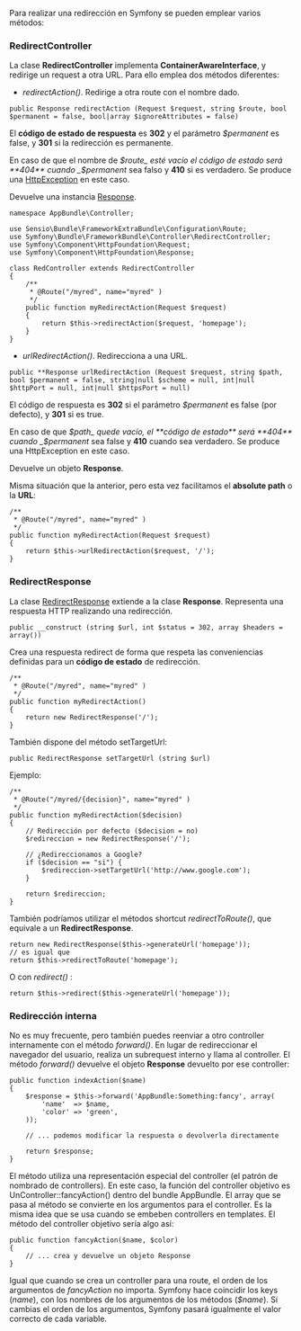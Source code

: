 Para realizar una redirección en Symfony se pueden emplear varios métodos:

### RedirectController

La clase **RedirectController** implementa **ContainerAwareInterface**, y redirige un request a otra URL. Para ello emplea dos métodos diferentes: 

*   _redirectAction()_. Redirige a otra route con el nombre dado.
```
public Response redirectAction (Request $request, string $route, bool $permanent = false, bool|array $ignoreAttributes = false)
```

El **código de estado de respuesta** es **302** y el parámetro _$permanent_ es false, y **301** si la redirección es permanente.

En caso de que el nombre de _$route_ esté vacío el código de estado será **404** cuando _$permanent_ sea falso y **410** si es verdadero. Se produce una [HttpException](http://api.symfony.com/3.0/Symfony/Component/HttpKernel/Exception/HttpException.html) en este caso.

Devuelve una instancia [Response](http://api.symfony.com/3.0/Symfony/Component/HttpFoundation/Response.html).

```
namespace AppBundle\Controller;

use Sensio\Bundle\FrameworkExtraBundle\Configuration\Route;
use Symfony\Bundle\FrameworkBundle\Controller\RedirectController;
use Symfony\Component\HttpFoundation\Request;
use Symfony\Component\HttpFoundation\Response;

class RedController extends RedirectController
{
    /**
     * @Route("/myred", name="myred" )
     */
    public function myRedirectAction(Request $request)
    {
        return $this->redirectAction($request, 'homepage');
    }
}
```

*   _urlRedirectAction()_. Redirecciona a una URL.
```
public **Response urlRedirectAction (Request $request, string $path, bool $permanent = false, string|null $scheme = null, int|null $httpPort = null, int|null $httpsPort = null)
```

El código de respuesta es **302** si el parámetro _$permanent_ es false (por defecto), y **301** si es true.

En caso de que _$path_ quede vacío, el **código de estado** será **404** cuando _$permanent_ sea false y **410** cuando sea verdadero. Se produce una HttpException en este caso.

Devuelve un objeto **Response**.

Misma situación que la anterior, pero esta vez facilitamos el **absolute path** o la **URL**:

```
/**
 * @Route("/myred", name="myred" )
 */
public function myRedirectAction(Request $request)
{
    return $this->urlRedirectAction($request, '/');
}
```

### RedirectResponse

La clase [RedirectResponse](http://api.symfony.com/3.0/Symfony/Component/HttpFoundation/RedirectResponse.html) extiende a la clase **Response**. Representa una respuesta HTTP realizando una redirección.
```
public __construct (string $url, int $status = 302, array $headers = array())
```

Crea una respuesta redirect de forma que respeta las conveniencias definidas para un **código de estado** de redirección.

```
/**
 * @Route("/myred", name="myred" )
 */
public function myRedirectAction()
{
    return new RedirectResponse('/');
}
```

También dispone del método setTargetUrl:
```
public RedirectResponse setTargetUrl (string $url)

```

Ejemplo:

```
/**
 * @Route("/myred/{decision}", name="myred" )
 */
public function myRedirectAction($decision)
{
    // Redirección por defecto ($decision = no)
    $redireccion = new RedirectResponse('/');

    // ¿Redireccionamos a Google?
    if ($decision == "si") {
        $redireccion->setTargetUrl('http://www.google.com');
    }

    return $redireccion;
}
```

También podríamos utilizar el métodos shortcut _redirectToRoute()_, que equivale a un **RedirectResponse**.

```
return new RedirectResponse($this->generateUrl('homepage'));
// es igual que
return $this->redirectToRoute('homepage');
```

O con _redirect()_ :

```
return $this->redirect($this->generateUrl('homepage'));
```

### Redirección interna

No es muy frecuente, pero también puedes reenviar a otro controller internamente con el método _forward()_. En lugar de redireccionar el navegador del usuario, realiza un subrequest interno y llama al controller. El método _forward()_ devuelve el objeto **Response** devuelto por ese controller:

```
public function indexAction($name)
{
    $response = $this->forward('AppBundle:Something:fancy', array(
        'name'  => $name,
        'color' => 'green',
    ));

    // ... podemos modificar la respuesta o devolverla directamente

    return $response;
}
```

El método utiliza una representación especial del controller (el patrón de nombrado de controllers). En este caso, la función del controller objetivo es UnController::fancyAction() dentro del bundle AppBundle. El array que se pasa al método se convierte en los argumentos para el controller. Es la misma idea que se usa cuando se embeben controllers en templates. El método del controller objetivo sería algo así:

```
public function fancyAction($name, $color)
{
    // ... crea y devuelve un objeto Response
}
```

Igual que cuando se crea un controller para una route, el orden de los argumentos de _fancyAction_ no importa. Symfony hace coincidir los keys (_name_), con los nombres de los argumentos de los métodos (_$name_). Si cambias el orden de los argumentos, Symfony pasará igualmente el valor correcto de cada variable.